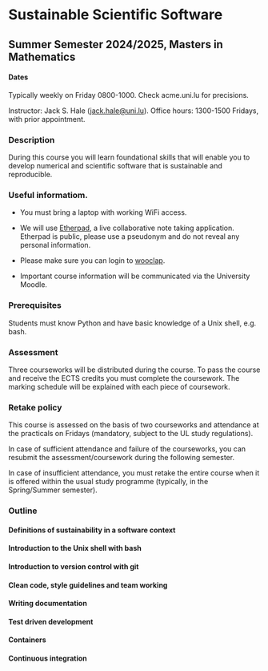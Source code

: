 # Sustainable Scientific Software
## Summer Semester 2024/2025, Masters in Mathematics

#### Dates
Typically weekly on Friday 0800-1000. Check acme.uni.lu for precisions.

Instructor: Jack S. Hale ([jack.hale@uni.lu](mailto:jack.hale@uni.lu)). Office
hours: 1300-1500 Fridays, with prior appointment.

### Description

During this course you will learn foundational skills that will enable you to
develop numerical and scientific software that is sustainable and reproducible.

### Useful informatiom.

* You must bring a laptop with working WiFi access.

* We will use [Etherpad](https://pad.carpentries.org/sss2025), a live
  collaborative note taking application. Etherpad is public, please use a
  pseudonym and do not reveal any personal information.

* Please make sure you can login to [wooclap](https://wooclap.com).

* Important course information will be communicated via the University Moodle.

### Prerequisites

Students must know Python and have basic knowledge of a Unix shell, e.g. bash.

### Assessment

Three courseworks will be distributed during the course. To pass the course and
receive the ECTS credits you must complete the coursework. The marking schedule
will be explained with each piece of coursework.

### Retake policy

This course is assessed on the basis of two courseworks and attendance at the
practicals on Fridays (mandatory, subject to the UL study regulations).

In case of sufficient attendance and failure of the courseworks, you can
resubmit the assessment/coursework during the following semester.

In case of insufficient attendance, you must retake the entire course when it
is offered within the usual study programme (typically, in the Spring/Summer
semester).

### Outline

#### Definitions of sustainability in a software context

#### Introduction to the Unix shell with bash

#### Introduction to version control with git

#### Clean code, style guidelines and team working

#### Writing documentation

#### Test driven development

#### Containers

#### Continuous integration 
